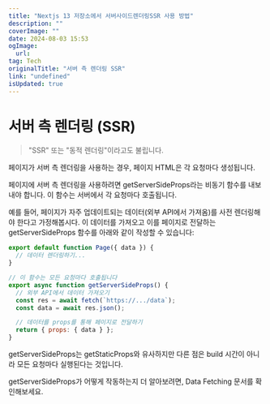 ```yaml
---
title: "Nextjs 13 저장소에서 서버사이드렌더링SSR 사용 방법"
description: ""
coverImage: ""
date: 2024-08-03 15:53
ogImage: 
  url: 
tag: Tech
originalTitle: "서버 측 렌더링 SSR"
link: "undefined"
isUpdated: true
---
```






# 서버 측 렌더링 (SSR)

> "SSR" 또는 "동적 렌더링"이라고도 불립니다.

페이지가 서버 측 렌더링을 사용하는 경우, 페이지 HTML은 각 요청마다 생성됩니다.

페이지에 서버 측 렌더링을 사용하려면 getServerSideProps라는 비동기 함수를 내보내야 합니다. 이 함수는 서버에서 각 요청마다 호출됩니다.

<div class="content-ad"></div>

예를 들어, 페이지가 자주 업데이트되는 데이터(외부 API에서 가져옴)를 사전 렌더링해야 한다고 가정해봅시다. 이 데이터를 가져오고 이를 페이지로 전달하는 getServerSideProps 함수를 아래와 같이 작성할 수 있습니다:

```js
export default function Page({ data }) {
  // 데이터 렌더링하기...
}

// 이 함수는 모든 요청마다 호출됩니다
export async function getServerSideProps() {
  // 외부 API에서 데이터 가져오기
  const res = await fetch(`https://.../data`);
  const data = await res.json();

  // 데이터를 props를 통해 페이지로 전달하기
  return { props: { data } };
}
```

getServerSideProps는 getStaticProps와 유사하지만 다른 점은 build 시간이 아니라 모든 요청마다 실행된다는 것입니다.

getServerSideProps가 어떻게 작동하는지 더 알아보려면, Data Fetching 문서를 확인해보세요.

<div class="content-ad"></div>
